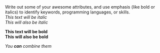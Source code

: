 Write out some of your awesome attributes, and use emphasis (like bold or italics) to identify keywords, programming languages, or skills.   
*This text will be italic*  
_This will also be italic_

**This text will be bold**  
__This will also be bold__

_You **can** combine them_
